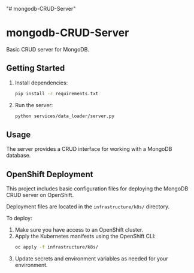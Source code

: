 "# mongodb-CRUD-Server" 
# mongodb-CRUD-Server

Basic CRUD server for MongoDB.

## Getting Started
1. Install dependencies:
	```bash
	pip install -r requirements.txt
	```
2. Run the server:
	```bash
	python services/data_loader/server.py
	```

## Usage
The server provides a CRUD interface for working with a MongoDB database.

## OpenShift Deployment
This project includes basic configuration files for deploying the MongoDB CRUD server on OpenShift.

Deployment files are located in the `infrastructure/k8s/` directory.

To deploy:
1. Make sure you have access to an OpenShift cluster.
2. Apply the Kubernetes manifests using the OpenShift CLI:
	```bash
	oc apply -f infrastructure/k8s/
	```
3. Update secrets and environment variables as needed for your environment.
